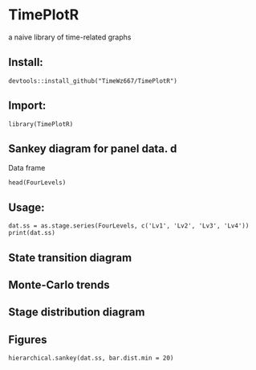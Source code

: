 # TimePlotR
a naive library of time-related graphs

## Install:
```{r}
devtools::install_github("TimeWz667/TimePlotR")
```


## Import:
```{r}
library(TimePlotR)
```

## Sankey diagram for panel data. d

Data frame

```{r}
head(FourLevels)
```

## Usage:
```{r}
dat.ss = as.stage.series(FourLevels, c('Lv1', 'Lv2', 'Lv3', 'Lv4'))
print(dat.ss)
```

## State transition diagram

## Monte-Carlo trends


## Stage distribution diagram

## Figures


```{r}
hierarchical.sankey(dat.ss, bar.dist.min = 20)
```
